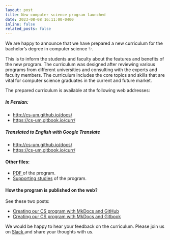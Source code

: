 ```yaml
---
layout: post
title: New computer science program launched 
date: 2023-08-08 16:11:00-0400
inline: false
related_posts: false
---
```


We are happy to announce that we have prepared a new curriculum for the bachelor’s degree in computer science :sparkles:. 

This is to inform the students and faculty about the features and benefits of the new program. The curriculum was designed after reviewing various programs from different universities and consulting with the experts and faculty members. The curriculum includes the core topics and skills that are vital for computer science graduates in the current and future market.

The prepared curriculum is available at the following web addresses: 
##### In Persian:
<ul>
    <li><a href="http://cs-um.github.io/docs"> http://cs-um.github.io/docs/</a> </li>
    <li><a href="https://cs-um.gitbook.io/curr/">https://cs-um.gitbook.io/curr/</a></li>
</ul>

##### Translated to English with Google Translate
<ul>
    <li><a href="https://1-cs--um-github-io.translate.goog/docs/?_x_tr_sl=fa&_x_tr_tl=en&_x_tr_hl=en&_x_tr_pto=wapp&_x_tr_enc=1"> http://cs-um.github.io/docs/</a> </li>
    <li><a href="https://1-cs--um-gitbook-io.translate.goog/curr/?_x_tr_sl=fa&_x_tr_tl=en&_x_tr_hl=en&_x_tr_pto=wapp&_x_tr_enc=1&_x_tr_hist=true">https://cs-um.gitbook.io/curr/</a></li>
</ul>

#### Other files:
<ul>
<li> <a href="https://1drv.ms/b/s!AmjylFwPahYx8Cd1QmtyUI9WDseL?e=zPx70J"> PDF </a> of the program.</li>
<li> <a href="https://1drv.ms/b/s!AmjylFwPahYx8CjmVlXSfYOXkJvp?e=2wG3yj"> Supporting studies</a> of the program.</li>
</ul>

#### How the program is published on the web?
See these two posts:
- [Creating our CS program with MkDocs and GitHub](https://fumcs.github.io/projects/cs-um-gitbook/)
- [Creating our CS program with MkDocs and Gitbook](https://fumcs.github.io/projects/cs-um-gitbook/)


We would be happy to hear your feedback on the curriculum. Please join us on <a href="https://join.slack.com/t/fum-math-sci/shared_invite/zt-1z3p6kkgn-WUBadNfKRDfsSaYBtxztBQ">Slack </a> and share your thoughts with us.